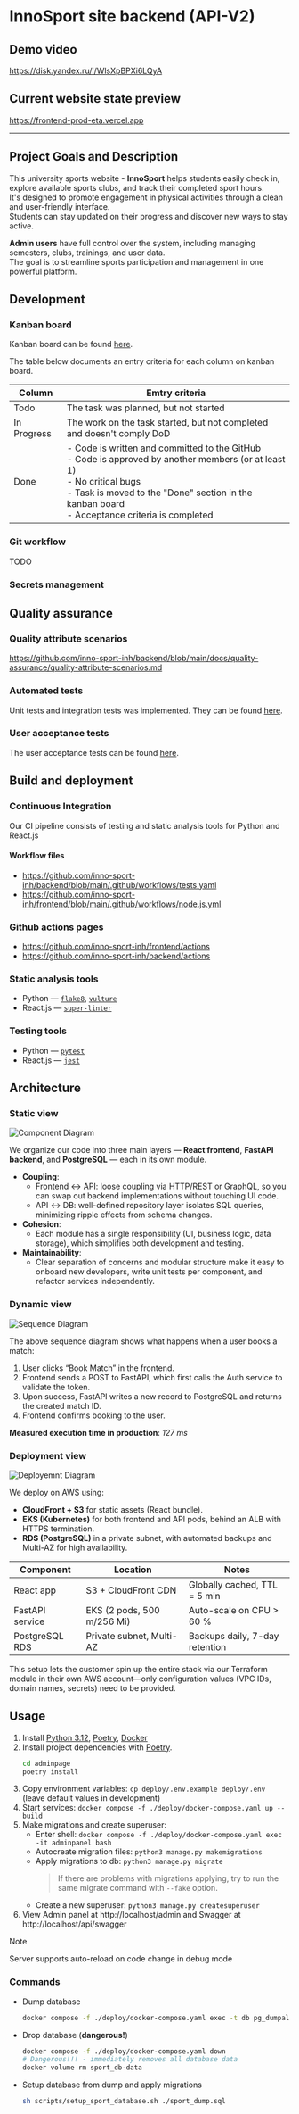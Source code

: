 # InnoSport site backend (API-V2)

## Demo video
https://disk.yandex.ru/i/WlsXpBPXi6LQyA

## Current website state preview
https://frontend-prod-eta.vercel.app

---

## Project Goals and Description

This university sports website - **InnoSport** helps students easily check in, explore available sports clubs, and track their completed sport hours.  
It's designed to promote engagement in physical activities through a clean and user-friendly interface.  
Students can stay updated on their progress and discover new ways to stay active.  

**Admin users** have full control over the system, including managing semesters, clubs, trainings, and user data.  
The goal is to streamline sports participation and management in one powerful platform.


## Development

### Kanban board
Kanban board can be found [here](https://github.com/orgs/inno-sport-inh/projects/1).

The table below documents an entry criteria for each column on kanban board.

| **Column**     | **Emtry criteria** |
| -------------- | ------------------ |
| Todo           | The task was planned, but not started |
| In Progress    | The work on the task started, but not completed and doesn't comply DoD |
| Done           | - Code is written and committed to the GitHub<br>- Code is approved by another members (or at least 1)<br>- No critical bugs<br>- Task is moved to the "Done" section in the kanban board<br>- Acceptance criteria is completed |

### Git workflow
TODO

### Secrets management


## Quality assurance

### Quality attribute scenarios
https://github.com/inno-sport-inh/backend/blob/main/docs/quality-assurance/quality-attribute-scenarios.md

### Automated tests
Unit tests and integration tests was implemented. They can be found [here](https://github.com/inno-sport-inh/backend/tree/main/adminpage/api-v2/tests).

### User acceptance tests
The user acceptance tests can be found [here](https://github.com/inno-sport-inh/backend/blob/main/docs/quality-assurance/user-acceptance-tests.md).

## Build and deployment

### Continuous Integration
Our CI pipeline consists of testing and static analysis tools for Python and React.js

#### Workflow files
- https://github.com/inno-sport-inh/backend/blob/main/.github/workflows/tests.yaml
- https://github.com/inno-sport-inh/frontend/blob/main/.github/workflows/node.js.yml

### Github actions pages
- https://github.com/inno-sport-inh/frontend/actions
- https://github.com/inno-sport-inh/backend/actions
  
### Static analysis tools
- Python — [`flake8`](https://github.com/PyCQA/flake8), [`vulture`](https://github.com/jendrikseipp/vulture)
- React.js — [`super-linter`](https://github.com/super-linter/super-linter)

### Testing tools
- Python — [`pytest`](https://github.com/pytest-dev/pytest)
- React.js — [`jest`](https://github.com/jestjs/jest)

## Architecture

### Static view

![Component Diagram](docs/architecture/static-view/component.png) 

We organize our code into three main layers — **React frontend**, **FastAPI backend**, and **PostgreSQL** — each in its own module.
- **Coupling**:
    - Frontend ↔ API: loose coupling via HTTP/REST or GraphQL, so you can swap out backend implementations without touching UI code.
    - API ↔ DB: well-defined repository layer isolates SQL queries, minimizing ripple effects from schema changes.
-  **Cohesion**:
    - Each module has a single responsibility (UI, business logic, data storage), which simplifies both development and testing.
- **Maintainability**:
    - Clear separation of concerns and modular structure make it easy to onboard new developers, write unit tests per component, and refactor services independently.  

### Dynamic view

![Sequence Diagram](docs/architecture/dynamic-view/sequence.png)

The above sequence diagram shows what happens when a user books a match:

1. User clicks “Book Match” in the frontend.
2. Frontend sends a POST to FastAPI, which first calls the Auth service to validate the token.
3. Upon success, FastAPI writes a new record to PostgreSQL and returns the created match ID.
4. Frontend confirms booking to the user.

**Measured execution time in production**: _127 ms_ 

### Deployment view

![Deployemnt Diagram](docs/architecture/deployment-view/deployment.png)

We deploy on AWS using:

-   **CloudFront + S3** for static assets (React bundle).
-   **EKS (Kubernetes)** for both frontend and API pods, behind an ALB with HTTPS termination.
-   **RDS (PostgreSQL)** in a private subnet, with automated backups and Multi-AZ for high availability.

| Component       | Location                   | Notes                          |
| --------------- | -------------------------- | ------------------------------ |
| React app       | S3 + CloudFront CDN        | Globally cached, TTL = 5 min   |
| FastAPI service | EKS (2 pods, 500 m/256 Mi) | Auto-scale on CPU > 60 %       |
| PostgreSQL RDS  | Private subnet, Multi-AZ   | Backups daily, 7-day retention |

This setup lets the customer spin up the entire stack via our Terraform module in their own AWS account—only configuration values (VPC IDs, domain names, secrets) need to be provided.

## Usage

1. Install [Python 3.12](https://www.python.org/downloads/), [Poetry](https://python-poetry.org/docs/),
   [Docker](https://docs.docker.com/engine/install/)
2. Install project dependencies with [Poetry](https://python-poetry.org/docs/cli/#options-2).
   ```bash
   cd adminpage
   poetry install
   ```
3. Copy environment variables: `cp deploy/.env.example deploy/.env` (leave default values in development)
4. Start services: `docker compose -f ./deploy/docker-compose.yaml up --build`
5. Make migrations and create superuser:
   - Enter shell: `docker compose -f ./deploy/docker-compose.yaml exec -it adminpanel bash`
   - Autocreate migration files: `python3 manage.py makemigrations`
   - Apply migrations to db: `python3 manage.py migrate`
     > If there are problems with migrations applying, try to run the same migrate command with `--fake` option.
   - Create a new superuser: `python3 manage.py createsuperuser`
6. View Admin panel at http://localhost/admin and Swagger at http://localhost/api/swagger

> [!NOTE]
> Server supports auto-reload on code change in debug mode

### Commands

- Dump database
  ```bash
  docker compose -f ./deploy/docker-compose.yaml exec -t db pg_dumpall -c -U user > ./sport_dump.sql
  ```
- Drop database (**dangerous!**)
  ```bash
  docker compose -f ./deploy/docker-compose.yaml down
  # Dangerous!!! - immediately removes all database data
  docker volume rm sport_db-data
  ```
- Setup database from dump and apply migrations
  ```bash
  sh scripts/setup_sport_database.sh ./sport_dump.sql
  ```







